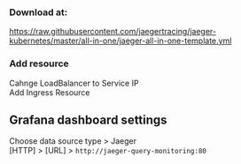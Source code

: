 ### Download at:
https://raw.githubusercontent.com/jaegertracing/jaeger-kubernetes/master/all-in-one/jaeger-all-in-one-template.yml

### Add resource
Cahnge LoadBalancer to Service IP  
Add Ingress Resource

## Grafana dashboard settings

Choose data source type > Jaeger  
[HTTP] > [URL] > `http://jaeger-query-monitoring:80`
